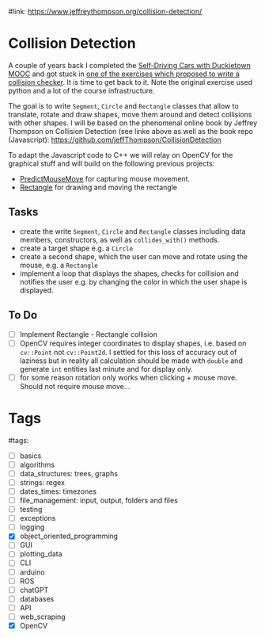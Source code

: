 #link: https://www.jeffreythompson.org/collision-detection/

# Collision Detection

A couple of years back I completed the [Self-Driving Cars with Duckietown MOOC](https://www.edx.org/course/self-driving-cars-with-duckietown) and got stuck in [one of the exercises which proposed to write a collision checker](https://github.com/duckietown/mooc-exercises/tree/daffy/collision). It is time to get back to it. Note the original exercise used python and a lot of the course infrastructure.

The goal is to write `Segment`, `Circle` and `Rectangle` classes that allow to translate, rotate and draw shapes, move them around and detect collisions with other shapes. I will be based on the phenomenal online book by Jeffrey Thompson on Collision Detection (see linke above as well as the book repo (Javascript): https://github.com/jeffThompson/CollisionDetection

To adapt the Javascript code to C++ we will relay on OpenCV for the graphical stuff and will build on the following previous projects:
* [PredictMouseMove](https://github.com/mhered/cpp_100daysofcode/blob/main/code/Day046_11-05-23/PredictMouseMove) for capturing mouse movement.
* [Rectangle](https://github.com/mhered/cpp_100daysofcode/blob/main/code/Day083_17-06-23/Rectangle) for drawing and moving the rectangle

## Tasks
* create the write `Segment`, `Circle` and `Rectangle` classes including data members, constructors, as well as `collides_with()` methods.
* create a target shape e.g. a `Circle`
* create a second shape, which the user can move and rotate using the mouse, e.g. a `Rectangle`
* implement a loop that displays the shapes, checks for collision and notifies the user e.g. by changing the color in which the user shape is displayed.

## To Do

- [ ] Implement Rectangle - Rectangle collision
- [ ] OpenCV requires integer coordinates to display shapes, i.e. based on `cv::Point` not `cv::Point2d`. I settled for this loss of accuracy out of laziness but in reality all calculation should be made with `double` and generate `int` entities last minute and for display only.
- [ ] for some reason rotation only works when clicking + mouse move. Should not require mouse move...

# Tags
#tags: 

- [ ] basics
- [ ] algorithms
- [ ] data_structures: trees, graphs
- [ ] strings: regex
- [ ] dates_times: timezones
- [ ] file_management: input, output, folders and files
- [ ] testing
- [ ] exceptions
- [ ] logging
- [x] object_oriented_programming
- [ ] GUI
- [ ] plotting_data
- [ ] CLI
- [ ] arduino
- [ ] ROS
- [ ] chatGPT
- [ ] databases
- [ ] API
- [ ] web_scraping
- [x] OpenCV